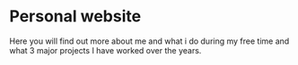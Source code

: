 # Personal website
Here you will find out more about me and what i do during my free time and what 3 major projects I have worked over the years.
